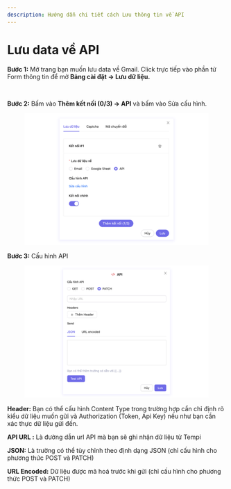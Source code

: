 ```yaml
---
description: Hướng dẫn chi tiết cách Lưu thông tin về API
---
```


# Lưu data về API

**Bước 1:** Mở trang bạn muốn lưu data về Gmail. Click trực tiếp vào phần tử Form thông tin để mở **Bảng cài đặt -> Lưu dữ liệu.**

<figure><img src="../../.gitbook/assets/Form lưu dữ liệu (4).png" alt=""><figcaption></figcaption></figure>

**Bước 2:** Bấm vào **Thêm kết nối (0/3) -> API** và bấm vào Sửa cấu hình.

<figure><img src="../../.gitbook/assets/Form API.png" alt=""><figcaption></figcaption></figure>

**Bước 3:** Cấu hình API

<figure><img src="../../.gitbook/assets/Form API1.png" alt=""><figcaption></figcaption></figure>

**Header:** Bạn có thể cấu hình Content Type trong trường hợp cần chỉ định rõ kiểu dữ liệu muốn gửi và Authorization (Token, Api Key) nếu như bạn cần xác thực dữ liệu gửi đến.

**API URL :** Là đường dẫn url API mà bạn sẽ ghi nhận dữ liệu từ Tempi

**JSON:** Là trường có thể tùy chỉnh theo định dạng JSON (chỉ cấu hình cho phương thức POST và PATCH)

**URL Encoded:** Dữ liệu được mã hoá trước khi gửi (chỉ cấu hình cho phương thức POST và PATCH)
